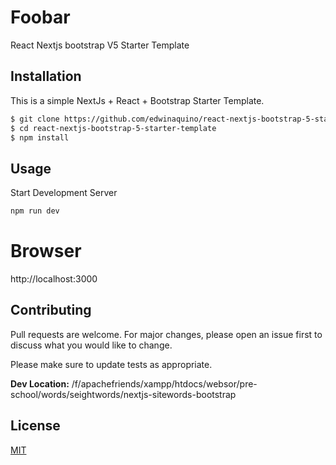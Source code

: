 # Foobar
React Nextjs bootstrap V5 Starter Template
## Installation

This is a simple NextJs + React + Bootstrap Starter Template.
```bash
$ git clone https://github.com/edwinaquino/react-nextjs-bootstrap-5-starter-template.git
$ cd react-nextjs-bootstrap-5-starter-template
$ npm install
```
## Usage
Start Development Server
```bash
npm run dev
```
# Browser
http://localhost:3000

## Contributing
Pull requests are welcome. For major changes, please open an issue first to discuss what you would like to change.

Please make sure to update tests as appropriate.

**Dev Location:** /f/apachefriends/xampp/htdocs/websor/pre-school/words/seightwords/nextjs-sitewords-bootstrap 

## License
[MIT](https://choosealicense.com/licenses/mit/)